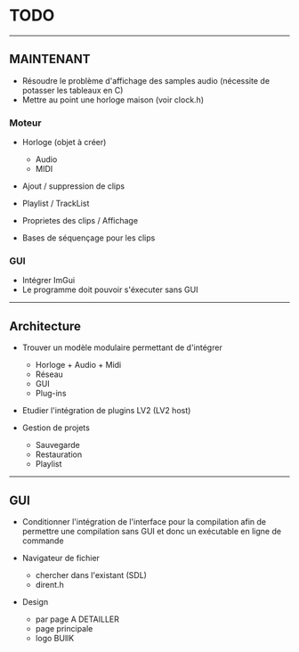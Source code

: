 # TODO

---------------
## MAINTENANT

* Résoudre le problème d'affichage des samples audio (nécessite de potasser les tableaux en C)
* Mettre au point une horloge maison (voir clock.h)

### Moteur

* Horloge (objet à créer)
	* Audio
	* MIDI

* Ajout / suppression de clips
* Playlist / TrackList
* Proprietes des clips / Affichage
* Bases de séquençage pour les clips


### GUI

* Intégrer ImGui
* Le programme doit pouvoir s'éxecuter sans GUI


---------------
## Architecture

* Trouver un modèle modulaire permettant de d'intégrer 
	* Horloge + Audio + Midi
	* Réseau
	* GUI
	* Plug-ins

* Etudier l'intégration de plugins LV2 (LV2 host)

* Gestion de projets
	* Sauvegarde
	* Restauration
	* Playlist

---------------
## GUI

* Conditionner l'intégration de l'interface pour la compilation	afin de permettre une compilation sans GUI et donc un exécutable en ligne de commande

* Navigateur de fichier
	* chercher dans l'existant (SDL)
	* dirent.h

* Design
	* par page A DETAILLER
	* page principale
	* logo BUllK


